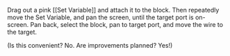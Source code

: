 Drag out a pink [[Set Variable]] and attach it to the block. Then repeatedly move the Set Variable, and pan the screen, until the target port is on-screen. Pan back, select the block, pan to target port, and move the wire to the target.

(Is this convenient? No. Are improvements planned? Yes!)